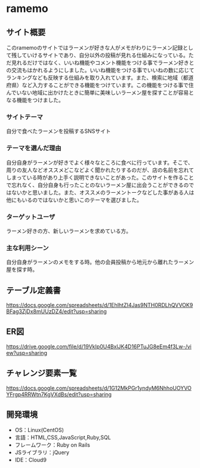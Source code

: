 # ramemo

## サイト概要
このramemoのサイトではラーメンが好きな人がメモがわりにラーメン記録として残していけるサイトであり、自分以外の投稿が見れる仕組みになっている。ただ見れるだけではなく、いいね機能やコメント機能をつける事でラーメン好きとの交流もはかれるようにしました。いいね機能をつける事でいいねの数に応じてランキングなども反映する仕組みを取り入れています。また、検索に地域（都道府県）など入力することができる機能をつけています。この機能をつける事で住んでいない地域に出かけたときに簡単に美味しいラーメン屋を探すことが容易となる機能をつけました。

### サイトテーマ
自分で食べたラーメンを投稿するSNSサイト

### テーマを選んだ理由
自分自身がラーメンが好きでよく様々なところに食べに行っています。そこで、周りの友人などオススメどこなどよく聞かれたりするのだが、店の名前を忘れてしまっている時があり上手く説明できないことがあった。このサイトを作ることで忘れなく、自分自身も行ったことのないラーメン屋に出会うことができるのではないかと思いました。また、オススメのラーメントークなどした事がある人は他にもいるのではないかと思いこのテーマを選びました。

### ターゲットユーザ
ラーメン好きの方、新しいラーメンを求めている方。

### 主な利用シーン
自分自身がラーメンのメモをする時。他の会員投稿から地元から離れたラーメン屋を探す時。

## テーブル定義書
<https://docs.google.com/spreadsheets/d/1EhIhtZI4Jas9NTH0RDLhQVVOK9BFag3ZjDx8mUUzDZ4/edit?usp=sharing>
## ER図
<https://drive.google.com/file/d/19VkIp0U4BxlJK4D16PTuJG8eEm4f3Lw-/view?usp=sharing>
## チャレンジ要素一覧
<https://docs.google.com/spreadsheets/d/1G12MkPGr1yndyM6NhhoUOYVOYFrgp4RRWtn7KgVXdBs/edit?usp=sharing>

## 開発環境
- OS：Linux(CentOS)
- 言語：HTML,CSS,JavaScript,Ruby,SQL
- フレームワーク：Ruby on Rails
- JSライブラリ：jQuery
- IDE：Cloud9

<!--## 使用素材-->
<!--- 外部サービスの画像素材・音声素材を使用した場合は、必ずサービス名とURLを明記してください。-->
<!--- 使用しない場合は、使用素材の項目をREADMEから削除してください。-->

